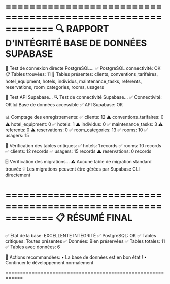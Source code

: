 ============================================================
🔍 RAPPORT D'INTÉGRITÉ BASE DE DONNÉES SUPABASE
============================================================
🔗 Test de connexion directe PostgreSQL...
✅ PostgreSQL connectivité: OK
📋 Tables trouvées: 11
📝 Tables présentes: clients, conventions_tarifaires, hotel_equipment, hotels, individus, maintenance_tasks, referents, reservations, room_categories, rooms, usagers

🔌 Test API Supabase...
🔍 Test de connectivité Supabase...
✅ Connectivité: OK
📊 Base de données accessible
✅ API Supabase: OK

📊 Comptage des enregistrements:
✅ clients: 12
⚠️ conventions_tarifaires: 0
⚠️ hotel_equipment: 0
✅ hotels: 1
⚠️ individus: 0
✅ maintenance_tasks: 3
⚠️ referents: 0
⚠️ reservations: 0
✅ room_categories: 13
✅ rooms: 10
✅ usagers: 15

🎯 Vérification des tables critiques:
✅ hotels: 1 records
✅ rooms: 10 records
✅ clients: 12 records
✅ usagers: 15 records
⚠️ reservations: 0 records

🗄️ Vérification des migrations...
⚠️ Aucune table de migration standard trouvée
💡 Les migrations peuvent être gérées par Supabase CLI directement

============================================================
📋 RÉSUMÉ FINAL
============================================================
✅ État de la base: EXCELLENTE INTÉGRITÉ
✅ PostgreSQL: OK
✅ Tables critiques: Toutes présentes
✅ Données: Bien préservées
✅ Tables totales: 11
✅ Tables avec données: 6

🔧 Actions recommandées:
• La base de données est en bon état !
• Continuer le développement normalement

============================================================
